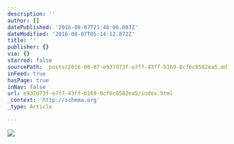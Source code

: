 ```yaml
---
description: ''
author: []
datePublished: '2016-08-07T21:46:06.003Z'
dateModified: '2016-08-07T05:14:12.872Z'
title: ''
publisher: {}
via: {}
starred: false
sourcePath: _posts/2016-08-07-e937d73f-e7f7-43ff-b169-8cf6c8582ea5.md
inFeed: true
hasPage: true
inNav: false
url: e937d73f-e7f7-43ff-b169-8cf6c8582ea5/index.html
_context: 'http://schema.org'
_type: Article

---
```

![](https://the-grid-user-content.s3-us-west-2.amazonaws.com/d56fc9eb-b24b-49e5-b2c4-f968be98dea8.jpg)